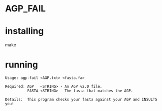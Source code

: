# AGP_FAIL

# installing

make

# running


```
Usage: agp-fail <AGP.txt> <fasta.fa>

Required: AGP   <STRING> - An AGP v2.0 file.
          FASTA <STRING> - The fasta that matches the AGP.

Details:  This program checks your fasta against your AGP and INSULTS you!
```